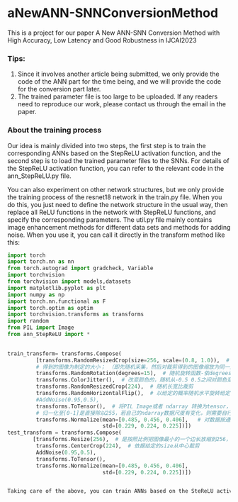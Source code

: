 # aNewANN-SNNConversionMethod
This is a project for our paper A New ANN-SNN Conversion Method with High Accuracy, Low Latency and Good Robustness in IJCAI2023

### Tips:
1. Since it involves another article being submitted, we only provide the code of the ANN part for the time being, and we will provide the code for the conversion part later.
2. The trained parameter file is too large to be uploaded. If any readers need to reproduce our work, please contact us through the email in the paper.

### About the training process
Our idea is mainly divided into two steps, the first step is to train the corresponding ANNs based on the StepReLU activation function, and the second step is to load the trained parameter files to the SNNs. For details of the StepReLU activation function, you can refer to the relevant code in the ann_StepReLU.py file.

You can also experiment on other network structures, but we only provide the training process of the resnet18 network in the train.py file. When you do this, you just need to define the network structure in the usual way, then replace all ReLU functions in the network with StepReLU functions, and specify the corresponding parameters. The util.py file mainly contains image enhancement methods for different data sets and methods for adding noise. When you use it, you can call it directly in the transform method like this:
~~~python
import torch
import torch.nn as nn
from torch.autograd import gradcheck, Variable
import torchvision
from torchvision import models,datasets
import matplotlib.pyplot as plt
import numpy as np
import torch.nn.functional as F
import torch.optim as optim
import torchvision.transforms as transforms
import random
from PIL import Image
from ann_StepReLU import *

        
train_transform= transforms.Compose(
         [transforms.RandomResizedCrop(size=256, scale=(0.8, 1.0)),  # 将给定图像随机裁剪为不同的大小和宽高比，然后缩放所裁剪
         # 得到的图像为制定的大小； （即先随机采集，然后对裁剪得到的图像缩放为同一大小） 默认scale=(0.8, 1.0)
         transforms.RandomRotation(degrees=15),  # 随机旋转函数-依degrees随机旋转一定角度
         transforms.ColorJitter(),  # 改变颜色的，随机从-0.5 0.5之间对颜色变化
         transforms.RandomResizedCrop(224),  # 随机长宽比裁剪
         transforms.RandomHorizontalFlip(),  # 以给定的概率随机水平旋转给定的PIL的图像，默认为0.5；
         #AddNoise(0.95,0.5),
         transforms.ToTensor(),  # 将PIL Image或者 ndarray 转换为tensor，并且归一化至[0-1]
         # 归一化至[0-1]是直接除以255，若自己的ndarray数据尺度有变化，则需要自行修改。
         transforms.Normalize(mean=[0.485, 0.456, 0.406],   # 对数据按通道进行标准化，即先减均值，再除以标准差，注意是 hwc
                              std=[0.229, 0.224, 0.225])])
test_transform = transforms.Compose(
        [transforms.Resize(256),  # 是按照比例把图像最小的一个边长放缩到256，另一边按照相同比例放缩。
         transforms.CenterCrop(224),  # 依据给定的size从中心裁剪
         AddNoise(0.95,0.5),
         transforms.ToTensor(),
         transforms.Normalize(mean=[0.485, 0.456, 0.406],
                              std=[0.229, 0.224, 0.225])])


Taking care of the above, you can train ANNs based on the SteReLU activation function that perform well.
